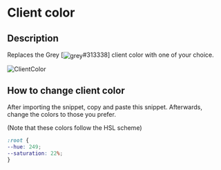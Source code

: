 # Client color

## Description

Replaces the Grey [<img valign='middle' alt='grey' src='https://readme-swatches.vercel.app/313338?style=circle&size=10'/>#313338] client color with one of your choice.

![ClientColor](/docs/_media/ClientColor.png)


## How to change client color

After importing the snippet, copy and paste this snippet. Afterwards, change the colors to those you prefer.

(Note that these colors follow the HSL scheme)

```css
:root {
--hue: 249;
--saturation: 22%;
}
```
